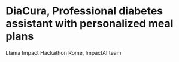 # DiaCura, Professional diabetes assistant with personalized meal plans
Llama Impact Hackathon Rome, ImpactAI team

